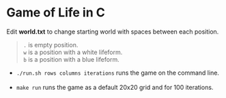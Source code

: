 # Game of Life in C

Edit __world.txt__ to change starting world with spaces between each position.<br>

>``.`` is empty position.<br>
>``w`` is a position with a white lifeform.<br>
>``b`` is a position with a blue lifeform.<br>

* `./run.sh rows columns iterations` runs the game on the command line.<br><br>
* `make run` runs the game as a default 20x20 grid and for 100 iterations.
